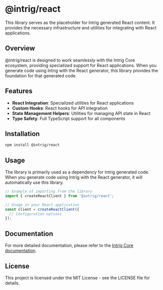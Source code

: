 # @intrig/react

This library serves as the placeholder for Intrig generated React content. It provides the necessary infrastructure and utilities for integrating with React applications.

## Overview

@intrig/react is designed to work seamlessly with the Intrig Core ecosystem, providing specialized support for React applications. When you generate code using Intrig with the React generator, this library provides the foundation for that generated code.

## Features

- **React Integration**: Specialized utilities for React applications
- **Custom Hooks**: React hooks for API integration
- **State Management Helpers**: Utilities for managing API state in React
- **Type Safety**: Full TypeScript support for all components

## Installation

```bash
npm install @intrig/react
```

## Usage

The library is primarily used as a dependency for Intrig generated code. When you generate code using Intrig with the React generator, it will automatically use this library.

```typescript
// Example of importing from the library
import { createReactClient } from '@intrig/react';

// Usage in your React application
const client = createReactClient({
  // Configuration options
});
```

## Documentation

For more detailed documentation, please refer to the [Intrig Core documentation](https://docs.intrig.io).

## License

This project is licensed under the MIT License - see the LICENSE file for details.
